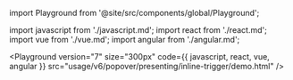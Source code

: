 import Playground from '@site/src/components/global/Playground';

import javascript from './javascript.md';
import react from './react.md';
import vue from './vue.md';
import angular from './angular.md';

<Playground
  version="7"
  size="300px"
  code={{ javascript, react, vue, angular }}
  src="usage/v6/popover/presenting/inline-trigger/demo.html"
/>
